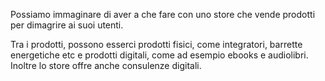 Possiamo immaginare di aver a che fare con uno store che vende prodotti per dimagrire ai suoi utenti. 

Tra i prodotti, possono esserci prodotti fisici, come integratori, barrette energetiche etc 
e prodotti digitali, come ad esempio ebooks e audiolibri. Inoltre lo store offre anche consulenze digitali. 